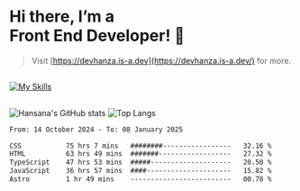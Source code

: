 # Hi there, I’m a<br>Front End Developer! 👋
> Visit [https://devhanza.is-a.dev](https://devhanza.is-a.dev/) for more.

##
[![My Skills](https://skillicons.dev/icons?i=html,css,js,tailwind,sass,bootstrap,ts,angular,nodejs,express,py,wordpress,figma,ps)](https://hansana.is-a.dev)
##
![Hansana's GitHub stats](https://github-readme-stats.vercel.app/api?username=DevHanza\&hide=issues\&show_icons=true&theme=dark)
![Top Langs](https://github-readme-stats.vercel.app/api/top-langs/?username=DevHanza\&layout=compact&theme=dark)

<!--START_SECTION:waka-->

```txt
From: 14 October 2024 - To: 08 January 2025

CSS           75 hrs 7 mins   ########-----------------   32.16 %
HTML          63 hrs 49 mins  #######------------------   27.32 %
TypeScript    47 hrs 53 mins  #####--------------------   20.50 %
JavaScript    36 hrs 57 mins  ####---------------------   15.82 %
Astro         1 hr 49 mins    -------------------------   00.78 %
```

<!--END_SECTION:waka-->

